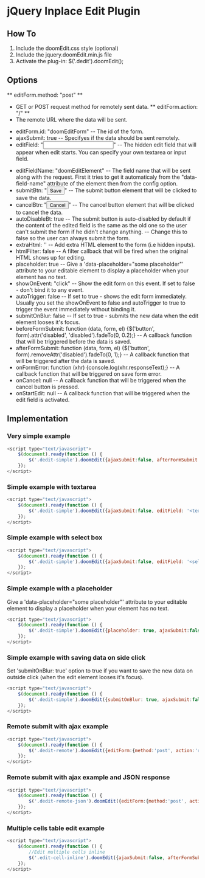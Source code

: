 # jQuery Inplace Edit Plugin


## How To

1. Include the doomEdit.css style (optional)
2. Include the jquery.doomEdit.min.js file
3. Activate the plug-in: $('.dedit').doomEdit();


## Options

** editForm.method: "post" **
 - GET or POST request method for remotely sent data. 
** editForm.action: "/" **
 - The remote URL where the data will be sent. 
* editForm.id: "doomEditForm"
 -- The id of the form. 
* ajaxSubmit: true
 -- Specifyes if the data should be sent remotely. 
* editField: "<input name="{editFieldName}" type="text" />"
 -- The hidden edit field that will appear when edit starts. You can specify your own textarea or input field. 
- editFieldName: "doomEditElement"
 -- The field name that will be sent along with the request. First it tries to get it automaticaly from the "data-field-name" attribute of the element then from the config option. 
- submitBtn: "<button type="submit" class="save-btn">Save</button>"
 -- The submit button element that will be clicked to save the data. 
- cancelBtn: "<button type="button" class="cancel-btn">Cancel</button>"
 -- The cancel button element that will be clicked to cancel the data.
- autoDisableBt: true
 -- The submit button is auto-disabled by default if the content of the edited field is the same as the old one so the user can't submit the form if he didn't change anything.
 -- Change this to false so the user can always submit the form.
- extraHtml: ''
 -- Add extra HTML element to the form (i.e hidden inputs).
- htmlFilter: false
 -- A filter callback that will be fired when the original HTML shows up for editing.
- placeholder: true
 -- Give a 'data-placeholder="some placeholder"' attribute to your editable element to display a placeholder when your element has no text.
- showOnEvent: "click"
 -- Show the edit form on this event. If set to false - don't bind it to any event.
- autoTrigger: false
 -- If set to true - shows the edit form immediately. Usually you set the showOnEvent to false and autoTrigger to true to trigger the event immediately without binding it.
- submitOnBlur: false
 -- If set to true - submits the new data when the edit element looses it's focus.
- beforeFormSubmit: function (data, form, el) {$('button', form).attr('disabled', 'disabled').fadeTo(0, 0.2);}
 -- A callback function that will be triggered before the data is saved. 
- afterFormSubmit: function (data, form, el) {$('button', form).removeAttr('disabled').fadeTo(0, 1);}
 -- A callback function that will be triggered after the data is saved. 
- onFormError: function (xhr) {console.log(xhr.responseText);}
 -- A callback function that will be triggered on save form error. 
- onCancel: null
 -- A callback function that will be triggered when the cancel button is pressed.
- onStartEdit: null
 -- A callback function that will be triggered when the edit field is activated.


## Implementation

### Very simple example

````javascript
<script type="text/javascript">
	$(document).ready(function () {
		$('.dedit-simple').doomEdit({ajaxSubmit:false, afterFormSubmit: function (data, form, el) {el.text(data);}});
	});
</script>
````
		

### Simple example with textarea

````javascript
<script type="text/javascript">
	$(document).ready(function () {
		$('.dedit-simple').doomEdit({ajaxSubmit:false, editField: '<textarea name="myEditTextarea" rows="10" cols="70"></textarea>', afterFormSubmit: function (data, form, el) {el.text(data);}});
	});
</script>
````

### Simple example with select box

````javascript
<script type="text/javascript">
    $(document).ready(function () {
		$('.dedit-simple').doomEdit({ajaxSubmit:false, editField: '<select name="myEditSelect"><option value="male">male</option><option value="female">female</option></select>', afterFormSubmit: function (data, form, el) {el.text(data);}});
	});
</script>
````

### Simple example with a placeholder

Give a 'data-placeholder="some placeholder"' attribute to your editable element to display a placeholder when your element has no text.

````javascript
<script type="text/javascript">
    $(document).ready(function () {
		$('.dedit-simple').doomEdit({placeholder: true, ajaxSubmit:false, afterFormSubmit: function (data, form, el) {el.text(data);}});
	});
</script>
````

### Simple example with saving data on side click

Set 'submitOnBlur: true' option to true if you want to save the new data on outside click (when the edit element looses it's focus).

````javascript
<script type="text/javascript">
    $(document).ready(function () {
		$('.dedit-simple').doomEdit({submitOnBlur: true, ajaxSubmit:false, submitBtn: false, cancelBtn: false, afterFormSubmit: function (data, form, el) {el.text(data);}});
	});
</script>
````

### Remote submit with ajax example

````javascript
<script type="text/javascript">
	$(document).ready(function () {
		$('.dedit-remote').doomEdit({editForm:{method:'post', action:'remote.html', id:'myeditformid'}, afterFormSubmit: function (data, form, el) {el.text($('input', form).val());alert(data);}});
	});
</script>
````

### Remote submit with ajax example and JSON response

````javascript
<script type="text/javascript">
	$(document).ready(function () {
		$('.dedit-remote-json').doomEdit({editForm:{method:'post', action:'remote_json.html', id:'myeditformid'}, afterFormSubmit: function (data, form, el) {data = $.parseJSON(data);el.text(data.message);alert(data.message);}});
	});
</script>
````

### Multiple cells table edit example

````javascript
<script type="text/javascript">
	$(document).ready(function () {
		//Edit multiple cells inline
		$('.edit-cell-inline').doomEdit({ajaxSubmit:false, afterFormSubmit: function (data, form, el) {el.text(data);}});
	});
</script>
````